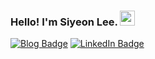 ### Hello! I'm Siyeon Lee.  <span><img src="https://user-images.githubusercontent.com/35549653/89557319-91e4e500-d84d-11ea-9566-47a14f57b06c.gif" width="24" height="24"><span>

  [![Blog Badge](http://img.shields.io/badge/Medium-12100E?style=for-the-badge&logo=medium&logoColor=white&link=https://medium.com/@rickcode)](https://medium.com/@rickcode)
  [![LinkedIn Badge](https://img.shields.io/badge/LinkedIn-0077B5?style=for-the-badge&logo=linkedin&logoColor=white)](https://www.linkedin.com/in/siyeon-lee/)
